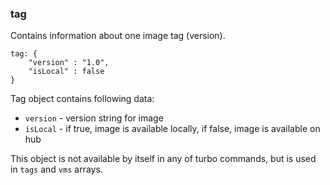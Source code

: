 ### tag

Contains information about one image tag (version).

	tag: {
		"version" : "1.0",
		"isLocal" : false
	}

Tag object contains following data:

* `version` - version string for image
* `isLocal` - if true, image is available locally, if false, image is available on hub

This object is not available by itself in any of turbo commands, but is used in `tags` and `vms` arrays.